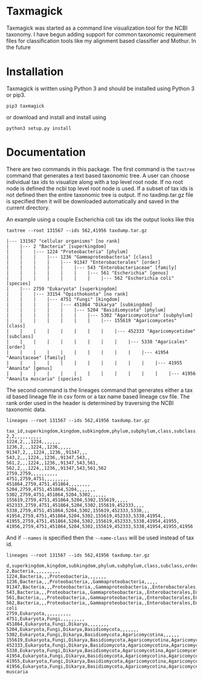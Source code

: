 # Taxmagick

Taxmagick was started as a command line visualization tool for the NCBI taxonomy.
I have begun adding support for common taxonomic requirement files for classification
tools like my alignment based classifier and Mothur. In the future 

# Installation

Taxmagick is written using Python 3 and should be installed using Python 3 or pip3.

```
pip3 taxmagick
```

or download and install and install using

```
python3 setup.py install
```

# Documentation

There are two commands in this package.  The first command is the `taxtree`
command that generates a text based taxonomic tree.  A user can choose
individual tax ids to visualize along with a top level root node.  If 
no root node is defined the ncbi top level root node is used.  If a 
subset of tax ids is not defined then the entire taxonomic tree is
output.  If no taxdmp.tar.gz file is specified then it will be downloaded automatically
and saved in the current directory.

An example using a couple Escherichia coli tax ids the output looks like
this

```
taxtree --root 131567 --ids 562,41956 taxdump.tar.gz

|--- 131567 "cellular organisms" [no rank]
|    |--- 2 "Bacteria" [superkingdom]
|    |    |--- 1224 "Proteobacteria" [phylum]
|    |    |    |--- 1236 "Gammaproteobacteria" [class]
|    |    |    |    |--- 91347 "Enterobacterales" [order]
|    |    |    |    |    |--- 543 "Enterobacteriaceae" [family]
|    |    |    |    |    |    |--- 561 "Escherichia" [genus]
|    |    |    |    |    |    |    |--- 562 "Escherichia coli" [species]
|    |--- 2759 "Eukaryota" [superkingdom]
|    |    |--- 33154 "Opisthokonta" [no rank]
|    |    |    |--- 4751 "Fungi" [kingdom]
|    |    |    |    |--- 451864 "Dikarya" [subkingdom]
|    |    |    |    |    |--- 5204 "Basidiomycota" [phylum]
|    |    |    |    |    |    |--- 5302 "Agaricomycotina" [subphylum]
|    |    |    |    |    |    |    |--- 155619 "Agaricomycetes" [class]
|    |    |    |    |    |    |    |    |--- 452333 "Agaricomycetidae" [subclass]
|    |    |    |    |    |    |    |    |    |--- 5338 "Agaricales" [order]
|    |    |    |    |    |    |    |    |    |    |--- 41954 "Amanitaceae" [family]
|    |    |    |    |    |    |    |    |    |    |    |--- 41955 "Amanita" [genus]
|    |    |    |    |    |    |    |    |    |    |    |    |--- 41956 "Amanita muscaria" [species]
```

The second command is the lineages command that generates either a tax id
based lineage file in csv form or a tax name based lineage csv file.  The rank
order used in the header is determined by traversing the NCBI taxonomic data.

```
lineages --root 131567 --ids 562,41956 taxdump.tar.gz

tax_id,superkingdom,kingdom,subkingdom,phylum,subphylum,class,subclass,order,family,genus,species
2,2,,,,,,,,,,
1224,2,,,1224,,,,,,,
1236,2,,,1224,,1236,,,,,
91347,2,,,1224,,1236,,91347,,,
543,2,,,1224,,1236,,91347,543,,
561,2,,,1224,,1236,,91347,543,561,
562,2,,,1224,,1236,,91347,543,561,562
2759,2759,,,,,,,,,,
4751,2759,4751,,,,,,,,,
451864,2759,4751,451864,,,,,,,,
5204,2759,4751,451864,5204,,,,,,,
5302,2759,4751,451864,5204,5302,,,,,,
155619,2759,4751,451864,5204,5302,155619,,,,,
452333,2759,4751,451864,5204,5302,155619,452333,,,,
5338,2759,4751,451864,5204,5302,155619,452333,5338,,,
41954,2759,4751,451864,5204,5302,155619,452333,5338,41954,,
41955,2759,4751,451864,5204,5302,155619,452333,5338,41954,41955,
41956,2759,4751,451864,5204,5302,155619,452333,5338,41954,41955,41956
```
And if `--names` is specified then the `--name-class` will be used instead of tax id.

```
lineages --root 131567 --ids 562,41956 taxdump.tar.gz

d,superkingdom,kingdom,subkingdom,phylum,subphylum,class,subclass,order,family,genus,species
2,Bacteria,,,,,,,,,,
1224,Bacteria,,,Proteobacteria,,,,,,,
1236,Bacteria,,,Proteobacteria,,Gammaproteobacteria,,,,,
91347,Bacteria,,,Proteobacteria,,Gammaproteobacteria,,Enterobacterales,,,
543,Bacteria,,,Proteobacteria,,Gammaproteobacteria,,Enterobacterales,Enterobacteriaceae,,
561,Bacteria,,,Proteobacteria,,Gammaproteobacteria,,Enterobacterales,Enterobacteriaceae,Escherichia,
562,Bacteria,,,Proteobacteria,,Gammaproteobacteria,,Enterobacterales,Enterobacteriaceae,Escherichia,Escherichia coli
2759,Eukaryota,,,,,,,,,,
4751,Eukaryota,Fungi,,,,,,,,,
451864,Eukaryota,Fungi,Dikarya,,,,,,,,
5204,Eukaryota,Fungi,Dikarya,Basidiomycota,,,,,,,
5302,Eukaryota,Fungi,Dikarya,Basidiomycota,Agaricomycotina,,,,,,
155619,Eukaryota,Fungi,Dikarya,Basidiomycota,Agaricomycotina,Agaricomycetes,,,,,
452333,Eukaryota,Fungi,Dikarya,Basidiomycota,Agaricomycotina,Agaricomycetes,Agaricomycetidae,,,,
5338,Eukaryota,Fungi,Dikarya,Basidiomycota,Agaricomycotina,Agaricomycetes,Agaricomycetidae,Agaricales,,,
41954,Eukaryota,Fungi,Dikarya,Basidiomycota,Agaricomycotina,Agaricomycetes,Agaricomycetidae,Agaricales,Amanitaceae,,
41955,Eukaryota,Fungi,Dikarya,Basidiomycota,Agaricomycotina,Agaricomycetes,Agaricomycetidae,Agaricales,Amanitaceae,Amanita,
41956,Eukaryota,Fungi,Dikarya,Basidiomycota,Agaricomycotina,Agaricomycetes,Agaricomycetidae,Agaricales,Amanitaceae,Amanita,Amanita muscaria
```
